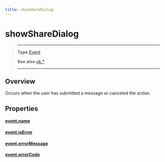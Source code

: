 ```yaml
---
title: showShareDialog
---
```

# showShareDialog

> --------------------- ------------------------------------------------------------------------------------------
> __Type__              [Event](https://docs.coronalabs.com/api/type/Event.html)

> __See also__          [vk.*](/plugin/vk/)
> --------------------- ------------------------------------------------------------------------------------------

## Overview

Occurs when the user has submitted a message or canceled the action.

## Properties

#### [event.name](/plugin/vk/event/showShareDialog/name)

#### [event.isError](/plugin/vk/event/showShareDialog/isError)

#### [event.errorMessage](/plugin/vk/event/showShareDialog/errorMessage)

#### [event.errorCode](/plugin/vk/event/showShareDialog/errorCode)